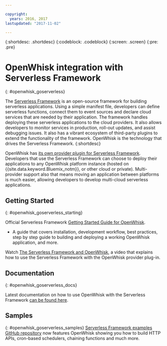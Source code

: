 ```yaml
---

copyright:
  years: 2016, 2017
lastupdated: "2017-11-02"

---
```


{:shortdesc: .shortdesc}
{:codeblock: .codeblock}
{:screen: .screen}
{:pre: .pre}

# OpenWhisk integration with Serverless Framework
{: #openwhisk_goserverless}

The [Serverless Framework](https://serverless.com/) is an open-source framework for building serverless applications. Using a simple manifest file, developers can define serverless functions, connect them to event sources and declare cloud services that are needed by their application. The framework handles deploying these serverless applications to the cloud providers. It also allows developers to monitor services in production, roll-out updates, and assist debugging issues. It also has a vibrant ecosystem of third-party plugins to extend the functionality of the framework. OpenWhisk is the technology that drives the Serverless Framework.
{:shortdesc}

OpenWhisk has [its own provider plugin for Serverless Framework](https://github.com/serverless/serverless-openwhisk). Developers that use the Serverless Framework can choose to deploy their applications to any OpenWhisk platform instance (hosted on {{site.data.keyword.Bluemix_notm}}, or other cloud or private). Multi-provider support also that means moving an application between platforms is much easier, allowing developers to develop multi-cloud serverless applications.

## Getting Started
{: #openwhisk_goserverless_starting}

Official Serverless Framework [Getting Started Guide for OpenWhisk](https://serverless.com/framework/docs/providers/openwhisk/guide/intro/).
* A guide that covers installation, development workflow, best practices, step by step guide to building and deploying a working OpenWhisk application, and more.

Watch [The Serverless Framework and OpenWhisk](https://youtu.be/GJY10W98Itc), a video that explains how to use the Serverless Framework with the OpenWhisk provider plug-in.

## Documentation
{: #openwhisk_goserverless_docs}

Latest documentation on how to use OpenWhisk with the Serverless Framework [can be found here](https://serverless.com/framework/docs/providers/openwhisk/).

## Samples
{: #openwhisk_goserverless_samples}
[Serverless Framework examples GitHub repository](https://github.com/serverless/examples) now features OpenWhisk showing you how to build HTTP APIs, cron-based schedulers, chaining functions and much more.
